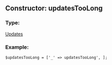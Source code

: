 ## Constructor: updatesTooLong  

### Type: 

[Updates](../types/Updates.md)
### Example:

```
$updatesTooLong = ['_' => updatesTooLong', ];
```